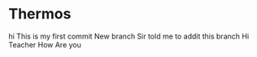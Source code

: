 # Thermos
hi
This is my first commit
New branch
Sir told me to addit this branch
Hi Teacher How Are you
